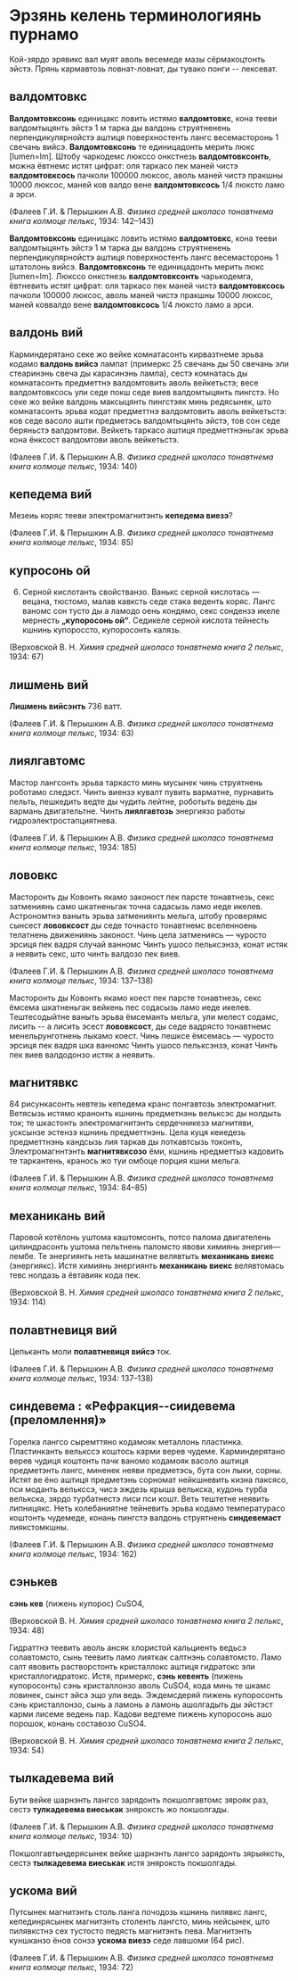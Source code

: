 # Эрзянь келень терминологиянь пурнамо

Кой-зярдо эрявикс вал муят аволь весемеде мазы сёрмакоцтонть эйстэ. Прянь кармавтозь ловнат-ловнат, ды тувако понги -- лексеват.

## валдомтовкс
>>
**Валдомтовксонь** единицакс ловить истямо **валдомтовкс**, кона тееви валдомтыцянть эйстэ 1 м тарка ды валдонь струятненень перпендикулярнойстэ аштиця поверхностенть лангс весемасторонь 1 свечань вийсэ.
**Валдомтовксонь** те единицадонть мерить люкс [lumen=lm].
Штобу чаркодемс люкссо онкстнезь **валдомтовксонть**, можна ёвтнемс истят цифрат: оля таркасо пек маней чистэ **валдомтовксось** пачколи 100000 люксос, аволь маней чистэ пракшны 10000 люксос, маней ков валдо вене **валдомтовксось** 1/4 люксто ламо а эрси.

(Фалеев Г.И. & Перышкин А.В. *Физика средней школасо тонавтнема книга колмоце пелькс*, 1934: 142–143)

**Валдомтовксонь** единицакс ловить истямо **валдомтовкс**, кона тееви валдомтыцянть эйстэ 1 м тарка ды валдонь струятненень перпендикулярнойстэ аштиця поверхностенть лангс весемасторонь 1 штатолонь вийсэ.
**Валдомтовксонь** те единицадонть мерить люкс [lumen=lm].
Люкссо онкстнезь **валдомтовксонть** чарькодемга, ёвтневить истят цифрат: оля таркасо пек маней чистэ **валдомтовксось** пачколи 100000 люксос, аволь маней чистэ пракшны 10000 люксос, маней коввалдо вене **валдомтовксось** 1/4 люксто ламо а эрси.

## валдонь вий
>>
Карминдерятано секе жо вейке комнатасонть кирвазтнеме эрьва кодамо **валдонь вийсэ** лампат (примеркс 25 свечань ды 50 свечань эли стеаринэнь свеча ды карасинэнь лампа), сестэ комнатась ды комнатасонть предметтнэ валдомтовить аволь вейкетьстэ; весе валдомтовксось ули седе покш седе виев валдомтыцянть пингстэ. Но секе жо вейке валдонь максыцянть пингстэяк минь редясынек, што комнатасонть эрьва кодат предметтнэ валдомтовить аволь вейкетьстэ: ков седе васоло ашти предметэсь валдомтыцянть эйстэ, тов сон седе беряньстэ валдомтови. Вейкеть таркасо аштиця предметтнэньгак эрьва кона ёнксост валдомтови аволь вейкетьстэ.

(Фалеев Г.И. & Перышкин А.В. *Физика средней школасо тонавтнема книга колмоце пелькс*, 1934: 140)

## кепедема вий
>>
Мезеиь коряс тееви электромагнитэнть **кепедема виезэ**?

(Фалеев Г.И. & Перышкин А.В. *Физика средней школасо тонавтнема книга колмоце пелькс*, 1934: 85)

## купросонь ой
>>
6. Серной кислотанть свойстванзо. Ванькс серной кислотась — вецана, тюстомо, малав кавксть седе стака веденть коряс. Лангс ваномс сон тусто ды а ламодо оень кондямо, секс сондензэ икеле мернесть **„купоросонь ой“**. Седикеле серной кислота тейнесть кшнинь купороссто, купоросонть калязь.

(Верховской В. Н. *Химия средней школасо тонавтнема книга 2 пелькс*, 1934: 67)


## лишмень вий
>>
**Лишмень вийсэнть** 736 ватт.

(Фалеев Г.И. & Перышкин А.В. *Физика средней школасо тонавтнема книга колмоце пелькс*, 1934: 63)

## лиялгавтомс
>>
Мастор лангсонть эрьва таркасто минь мусынек чинь струятнень роботамо следэст. Чинть виензэ кувалт пувить варматне, пурнавить пельть, пешкедить ведте ды чудить лейтне, роботыть ведень ды вармань двигательтне. Чинть **лиялгавтозь** энергиязо работы гидроэлектростапциятнева.

(Фалеев Г.И. & Перышкин А.В. *Физика средней школасо тонавтнема книга колмоце пелькс*, 1934: 185)


## лововкс
>>
Масторонть ды Ковонть якамо законост пек парсте тонавтнезь, секс затмениянь само шкатненьгак точна садасызь ламо иеде икелев. Астрономтнэ ваныть эрьва затмениянть мельга, штобу проверямс сынсест **лововксост** ды седе точнасто тонавтнемс вселенноень телатнень движениянь законост. Чинь цела затмениясь — чуросто эрсиця пек вадря случай ванномс Чинть ушосо пельксэнзэ, конат истяк а неявить секс, што чинть валдозо пек виев.

(Фалеев Г.И. & Перышкин А.В. *Физика средней школасо тонавтнема книга колмоце пелькс*, 1934: 137–138)

Масторонть ды Ковонть якамо коест пек парсте тонавтнезь, секс ёмсема шкатненьгак вейкень пес содасызь ламо иеде икелев. Тештесодыйтне ваныть эрьва ёмсеманть мельга, ули мелест содамс, лисить -- а лисить эсест **лововксост**, ды седе вадрясто тонавтнемс менельрунготнень лыкамо коест. Чинь пешксе ёмсемась — чуросто эрсиця пек вадря шка ванномс Чинть ушосо пельксэнзэ, конат Чинть пек виев валдодонзо истяк а неявить.

## магнитявкс
>>
84 рисункасонть невтезь кепедема кранс понгавтозь электромагнит. Ветясызь истямо кранонть кшнинь предметнэнь вельксэс ды нолдыть ток; те шкастонть электромагнитэнть сердечникезэ магнитяви, усксынзе эстензэ кшнинь предметтнэнь. Цела куця кеиедезь предметтнэнь кандсызь лия таркав ды лоткавтсызь токонть, Электромагннтэнть **магнитявксозо** ёми, кшнинь нредметтыэ кадовить те таркантень, кранось жо туи омбоце порция кшни мельга.

(Фалеев Г.И. & Перышкин А.В. *Физика средней школасо тонавтнема книга колмоце пелькс*, 1934: 84–85)

## механикань вий
>>
Паровой котёлонь уштома каштомсонть, потсо палома двигателень цилиндрасонть уштома пельтнень паломсто явови химиянь энергия—лембе. Те энергиянть неть машинатне велявтыть **механикань виекс** (энергиякс). Истя химиянь энергиянть **механикань виекс** велявтомась тевс нолдазь а ёвтавияк кода пек.

(Верховской В. Н. *Химия средней школасо тонавтнема книга 2 пелькс*, 1934: 114)


## полавтневиця вий
>>
Цепьканть моли **полавтневиця вийсэ** ток.

(Фалеев Г.И. & Перышкин А.В. *Физика средней школасо тонавтнема книга колмоце пелькс*, 1934: 137–138)

## синдевема : «Рефракция--сиидевема (преломлення)»
>>
Горелка лангсо сыремттяно кодамояк металлонь пластинка. Пластинканть велькссэ коштось карми верев чудеме. Карминдерятано верев чудиця коштонть пачк ваномо кодамояк васоло аштиця предметэнть лангс, миненек неяви предметэсь, бута сон лыки, сорны. Истят ве ёно аштиця предметэнь сорномат нейкшневить кизна паксясо, пси моданть велькссэ, чисэ эждезь крыша велькска, кудонь турба велькска, зярдо турбатнестэ лиси пси кошт. Веть тештетне неявить липницякс. Неть колебаниятне тейневить эрьва кодамо температурасо коштонть чудемеде, конань пингстэ валдонь струятнень **синдевемаст** лиякстомкшны.

(Фалеев Г.И. & Перышкин А.В. *Физика средней школасо тонавтнема книга колмоце пелькс*, 1934: 162)

## сэнькев
>>
**сэнь кев** (пижень купорос) CuSO4,

(Верховской В. Н. *Химия средней школасо тонавтнема книга 2 пелькс*, 1934: 48)

>>
Гидраттнэ теевить аволь ансяк хлористой кальциенть ведьсэ солавтомсто, сынь теевить ламо лияткак салтнэнь солавтомсто. Ламо салт явовить растворстонть кристаллокс аштиця гидратокс эли кристаллогидратокс. Истя, примеркс, **сэнь кевенть** (пижень купоросонть) сэнь кристаллонзо аволь CuSO4, кода минь те шкамс ловинек, сынст эйсэ эщо ули ведь. Эждемсдеряй пижень купоросонть сэнь кристаллонзо, сынь а ламонь а ламонь ашолгадыть ды эйстэст карми лисеме ведень пар. Кадови ведтеме пижень купоросонь ашо порошок, конань составозо CuSO4.

(Верховской В. Н. *Химия средней школасо тонавтнема книга 2 пелькс*, 1934: 54)


## тылкадевема вий
>>
Бути вейке шарнэнть лангсо зарядонть покшолгавтомс зярояк раз, сестэ **тулкадевема виеськак** зняроксть жо покшолгады.

(Фалеев Г.И. & Перышкин А.В. *Физика средней школасо тонавтнема книга колмоце пелькс*, 1934: 10)

Покшолгавтындерясынек вейке шарнэнть лангсо зарядонть зярыяксть, сестэ **тылкадевема виеськак** истя зняроксть покшолгады.

## ускома вий
>>
Путсынек магнитэнть столь ланга почодозь кшнинь пилявкс лангс, кепединрясынек магнитэнть столенть лангсто, минь нейсынек, што пилявкстнэ сех тустосто педясть магнитэнть пева. Магнитэнть куншканзо ёнов сонзэ **ускома виезэ** седе лавшоми (64 рис).

(Фалеев Г.И. & Перышкин А.В. *Физика средней школасо тонавтнема книга колмоце пелькс*, 1934: 72)

